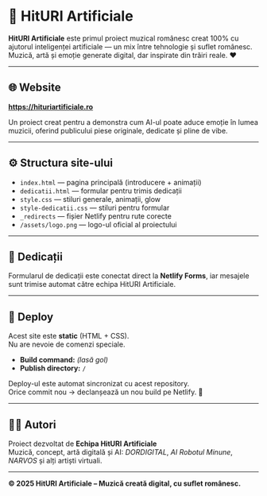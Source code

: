 # 🎵 HitURI Artificiale

**HitURI Artificiale** este primul proiect muzical românesc creat 100% cu ajutorul inteligenței artificiale — un mix între tehnologie și suflet românesc.  
Muzică, artă și emoție generate digital, dar inspirate din trăiri reale. ❤️

---

## 🌐 Website
**https://hituriartificiale.ro**

Un proiect creat pentru a demonstra cum AI-ul poate aduce emoție în lumea muzicii, oferind publicului piese originale, dedicate și pline de vibe.

---

## ⚙️ Structura site-ului
- `index.html` — pagina principală (introducere + animații)
- `dedicatii.html` — formular pentru trimis dedicații
- `style.css` — stiluri generale, animații, glow
- `style-dedicatii.css` — stiluri pentru formular
- `_redirects` — fișier Netlify pentru rute corecte
- `/assets/logo.png` — logo-ul oficial al proiectului

---

## 💌 Dedicații
Formularul de dedicații este conectat direct la **Netlify Forms**, iar mesajele sunt trimise automat către echipa HitURI Artificiale.

---

## 🚀 Deploy
Acest site este **static** (HTML + CSS).  
Nu are nevoie de comenzi speciale.

- **Build command:** *(lasă gol)*  
- **Publish directory:** `/`

Deploy-ul este automat sincronizat cu acest repository.  
Orice commit nou → declanșează un nou build pe Netlify. 🔁

---

## 👨‍🎤 Autori
Proiect dezvoltat de **Echipa HitURI Artificiale**  
Muzică, concept, artă digitală și AI: *DORDIGITAL*, *AI Robotul Minune*, *NARVOS* și alți artiști virtuali.  

---

**© 2025 HitURI Artificiale – Muzică creată digital, cu suflet românesc.**

